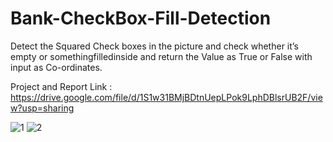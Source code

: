 # Bank-CheckBox-Fill-Detection
Detect the Squared Check boxes in the picture and check whether it’s empty or somethingfilledinside and return the Value as True or False with input as Co-ordinates.

Project and Report Link : https://drive.google.com/file/d/1S1w31BMjBDtnUepLPok9LphDBlsrUB2F/view?usp=sharing

![1](https://user-images.githubusercontent.com/33369364/164159781-f8fc24d7-cc2d-4bfb-a87a-51152f67ef74.PNG)
![2](https://user-images.githubusercontent.com/33369364/164159799-e512073f-6e98-42cb-97e1-0ee2b6e0768d.PNG)
